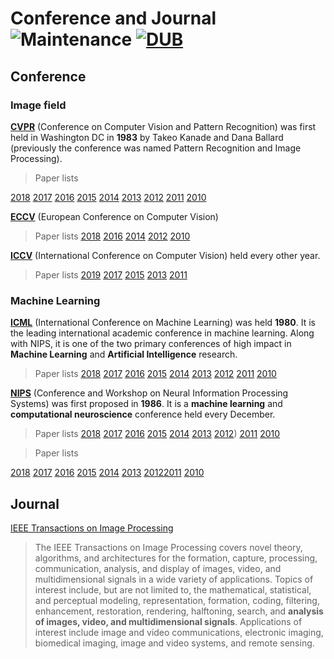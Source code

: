 # Conference and Journal![Maintenance](https://img.shields.io/maintenance/yes/2017.svg) [![DUB](https://img.shields.io/dub/l/vibe-d.svg)](LICENSE)



## Conference
### Image field
__[CVPR](https://en.wikipedia.org/wiki/Conference_on_Computer_Vision_and_Pattern_Recognition)__ (Conference on Computer Vision and Pattern Recognition) was first held in Washington DC in __1983__ by Takeo Kanade and Dana Ballard (previously the conference was named Pattern Recognition and Image Processing).

> Paper lists

[2018](http://cvpr2018.thecvf.com/)
[2017](http://www.cvpapers.com/cvpr2017.html) [2016](https://www.cv-foundation.org/openaccess/CVPR2016.py) [2015](http://www.pamitc.org/cvpr15/) [2014](https://www.cv-foundation.org/openaccess/CVPR2014.py) [2013](https://www.cv-foundation.org/openaccess/CVPR2013.py) [2012](http://www.cvpapers.com/cvpr2012.html) [2011](http://www.cvpapers.com/cvpr2011.html) [2010](http://www.cvpapers.com/cvpr2010.html)

__[ECCV](https://en.wikipedia.org/wiki/European_Conference_on_Computer_Vision)__ (European Conference on Computer Vision)

> Paper lists
[2018](http://www.eccv2018.org/) [2016](http://www.eccv2016.org/) [2014](http://www.eccv2014.org/) [2012](http://www.eccv2012.org/) [2010](http://www.eccv2010.org/)

__[ICCV](https://en.wikipedia.org/wiki/International_Conference_on_Computer_Vision)__ (International Conference on Computer Vision) held every other year.

> Paper lists
[2019]() [2017]() [2015]() [2013]() [2011]()

### Machine Learning
__[ICML](https://en.wikipedia.org/wiki/International_Conference_on_Machine_Learning)__ (International Conference on Machine Learning) was held __1980__. It is the leading international academic conference in machine learning. Along with NIPS, it is one of the two primary conferences of high impact in __Machine Learning__ and __Artificial Intelligence__ research.

> Paper lists
[2018](http://icml.cc/2018) [2017](http://icml.cc/2017) [2016](http://icml.cc/2016) [2015](http://icml.cc/2015) [2014](http://icml.cc/2014) [2013](http://icml.cc/2013) [2012](http://icml.cc/2012) [2011](http://icml.cc/2011) [2010](http://icml.cc/2010)

__[NIPS](https://en.wikipedia.org/wiki/Conference_on_Neural_Information_Processing_Systems)__ (Conference and Workshop on Neural Information Processing Systems) was first proposed in __1986__. It is a __machine learning__ and __computational neuroscience__ conference held every December.

> Paper lists
[2018](https://nips.cc/Conferences/2018) [2017]() [2016]() [2015]() [2014]() [2013]() [2012]()) [2011]() [2010]()

> Paper lists

[2018]() [2017](https://nips.cc/Conferences/2017/) [2016](https://nips.cc/Conferences/2016) [2015](https://nips.cc/Conferences/2015) [2014](https://nips.cc/Conferences/2014) [2013](https://nips.cc/Conferences/2013) [2012](https://nips.cc/Conferences/2012)[2011](https://nips.cc/Conferences/2011) [2010](https://nips.cc/Conferences/2010)
## Journal

[IEEE Transactions on Image Processing](http://ieeexplore.ieee.org/xpl/aboutJournal.jsp?punumber=83#AimsScope)
> The IEEE Transactions on Image Processing covers novel theory, algorithms, and architectures for the formation, capture, processing, communication, analysis, and display of images, video, and multidimensional signals in a wide variety of applications. Topics of interest include, but are not limited to, the mathematical, statistical, and perceptual modeling, representation, formation, coding, filtering, enhancement, restoration, rendering, halftoning, search, and __analysis of images, video, and multidimensional signals__. Applications of interest include image and video communications, electronic imaging, biomedical imaging, image and video systems, and remote sensing.
